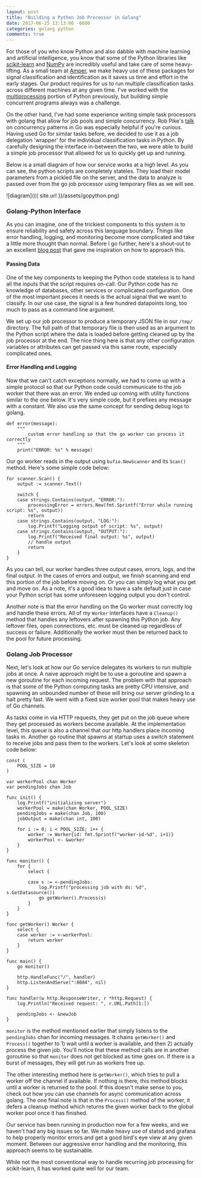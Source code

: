```yaml
---
layout: post
title: "Building a Python Job Processor in Golang"
date: 2017-06-25 13:13:00 -0600
categories: golang python
comments: true
---
```


For those of you who know Python and also dabble with machine learning and
artificial intelligence, you know that some of the Python libraries like
[scikit-learn][scikit] and [NumPy][numpy] are incredibly useful and take care
of some heavy-lifting. As a small team at [Amper][amper], we make heavy use of
these packages for signal classification and identification as it saves us time
and effort in the early stages. Our product requires for us to run multiple
classification tasks across different machines at any given time. I've worked
with the [multiprocessing][multi] portion of Python previously, but building
simple concurrent programs always was a challenge.

On the other hand, I've had some experience writing simple task processors with
golang that allow for job pools and simple concurrency. Rob Pike's [talk][talk]
on concurrency patterns in Go was especially helpful if you're curious. Having
used Go for similar tasks before, we decided to use it as a job delegation
'wrapper' for the individual classification tasks in Python. By carefully
designing the interface in-between the two, we were able to build a simple job
processor that allowed for us to quickly get up and running.

Below is a small diagram of how our service works at a high level. As you can
see, the python scripts are completely stateles. They load their model
parameters from a pickled file on the server, and the data to analyze is passed
over from the go job processor using temporary files as we will see.

![diagram]({{ site.url }}/assets/gopython.png)

### Golang-Python Interface

As you can imagine, one of the trickiest components to this system is to ensure
reliability and safety across this language boundary. Things like error
handling, logging, and monitoring become more complicated and take a little
more thought than normal. Before I go further, here's a shout-out to an
excellent [blog post][shelledout] that gave me inspiration on how to approach
this.

#### Passing Data

One of the key components to keeping the Python code stateless is to hand all
the inputs that the script requires on-call. Our Python code has no knowledge
of databases, other services or complicated configuration. One of the most
important pieces it needs is the actual signal that we want to classify. In our
use case, the signal is a few hundred datapoints long, too much to pass as
a command line argument.

We set up our job processor to produce a temporary JSON file in our `/tmp/`
directory. The full path of that temporary file is then used as an argument to
the Python script where the data is loaded before getting cleaned up by the job
processor at the end. The nice thing here is that any other configuration
variables or attributes can get passed via this same route, especially
complicated ones.

#### Error Handling and Logging

Now that we can't catch exceptions normally, we had to come up with a simple
protocol so that our Python code could communicate to the job worker that there
was an error. We ended up coming with utility functions similar to the one below. It's
very simple code, but it prefixes any message with a constant. We also use the
same concept for sending debug logs to golang.

```
def error(message):
    """
        custom error handling so that the go worker can process it correctly
    """
    print("ERROR: %s" % message)
```

Our go worker reads in the output using `bufio.NewScanner` and its `Scan()`
method. Here's some simple code below:

```
for scanner.Scan() {
    output := scanner.Text()

    switch {
    case strings.Contains(output, "ERROR:"):
        processingError = errors.New(fmt.Sprintf("Error while running script: %s", output))
        return
    case strings.Contains(output, "LOG:"):
        log.Printf("Logging output of script: %s", output)
    case strings.Contains(output, "OUTPUT:"):
        log.Printf("Received final output: %s", output)
        // handle output
        return
    }
}
```

As you can tell, our worker handles three output cases, errors, logs, and the
final output. In the cases of errors and output, we finish scanning and end
this portion of the job before moving on. Or you can simply log what you get
and move on. As a note, it's a good idea to have a safe default just in case
your Python script has some unforeseen logging output you don't control.

Another note is that the error handling on the Go worker must correctly log and
handle these errors. All of my `Worker` interfaces have a `Cleanup()` method
that handles any leftovers after spawning this Python job. Any leftover files,
open connections, etc. must be cleaned up regardless of success or failure.
Additionally the worker must then be returned back to the pool for future
processing.


### Golang Job Processor

Next, let's look at how our Go service delegates its workers to run multiple
jobs at once. A naive approach might be to use a goroutine and spawn a new
goroutine for each incoming request. The problem with that approach is that
some of the Python computing tasks are pretty CPU intensive, and spawning an
unbounded number of these will bring our server grinding to a halt pretty fast. We
went with a fixed size worker pool that makes heavy use of Go channels.

As tasks come in via HTTP requests, they get put on the job queue where they
get processed as workers become available. At the implementation level, this
queue is also a channel that our http handlers place incoming tasks in. Another
go routine that spawns at startup uses a switch statement to receive jobs and
pass them to the workers. Let's look at some skeleton code below:

```
const (
    POOL_SIZE = 10
)

var workerPool chan Worker
var pendingJobs chan Job

func init() {
    log.Printf("initializing server")
    workerPool = make(chan Worker, POOL_SIZE)
    pendingJobs = make(chan Job, 100)
    jobOutput = make(chan int, 100)

    for i := 0; i < POOL_SIZE; i++ {
        worker := Worker{id: fmt.Sprintf("worker-id-%d", i+1)}
        workerPool <- &worker
    }
}

func monitor() {
    for {
        select {

        case s := <-pendingJobs:
            log.Printf("processing job with ds: %d", s.GetDatasource())
            go getWorker().Process(s)
        }
    }
}

func getWorker() Worker {
    select {
    case worker := <-workerPool:
        return worker
    }
}

func main() {
    go monitor()

    http.HandleFunc("/", handler)
    http.ListenAndServe(":8084", nil)
}

func handler(w http.ResponseWriter, r *http.Request) {
    log.Println("Received request: ", r.URL.Path[1:])

    pendingJobs <- &newJob
}
```

`monitor` is the method mentioned earlier that simply listens to the
`pendingJobs` chan for incoming messages. It chains `getWorker()` and
`Process()` together to 1) wait until a worker is available, and then 2)
actually process the given job. You'll notice that these method calls are in
another goroutine so that `monitor` does not get blocked as time goes on. If
there is a burst of messages, they will get run as workers free up.

The other interesting method here is `getWorker()`, which tries to pull
a worker off the channel if available. If nothing is there, this method blocks
until a worker is returned to the pool. If this doesn't make sense to you,
check out how you can use channels for async communication across golang. The
one final note is that in the `Process()` method of the worker, it defers
a cleanup method which returns the given worker back to the global worker pool
once it has finished.

Our service has been running in production now for a few weeks, and we haven't had
any big issues so far. We make heavy use of statsd and grafana to help properly
monitor errors and get a good bird's eye view at any given moment. Between our
aggressive error handling and the monitoring, this approach seems to be
sustainable.

While not the most conventional way to handle recurring job processing for
scikit-learn, it has worked quite well for our team.



[scikit]: http://scikit-learn.org/stable/
[numpy]: http://www.numpy.org/
[amper]: https://amper.xyz/
[multi]: https://docs.python.org/3.6/library/multiprocessing.html
[talk]: https://www.youtube.com/watch?v=f6kdp27TYZs
[shelledout]: https://nathanleclaire.com/blog/2014/12/29/shelled-out-commands-in-golang/
